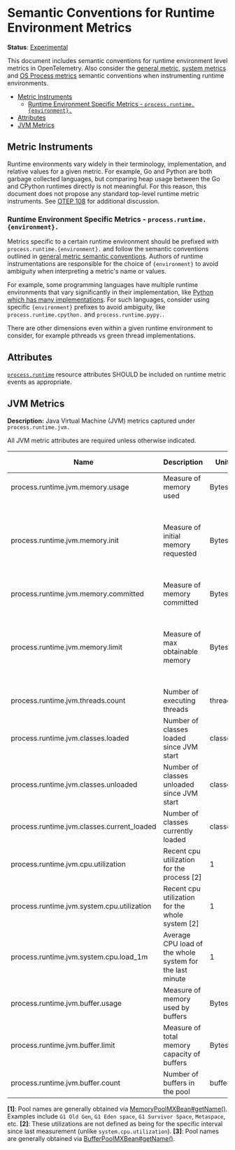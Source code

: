 <!--- Hugo front matter used to generate the website version of this page:
linkTitle: Runtime Environment
--->

# Semantic Conventions for Runtime Environment Metrics

**Status**: [Experimental](../../document-status.md)

This document includes semantic conventions for runtime environment level
metrics in OpenTelemetry. Also consider the [general
metric](README.md#general-metric-semantic-conventions), [system
metrics](system-metrics.md) and [OS Process metrics](process-metrics.md)
semantic conventions when instrumenting runtime environments.

<!-- Re-generate TOC with `markdown-toc --no-first-h1 -i` -->

<!-- toc -->

- [Metric Instruments](#metric-instruments)
  * [Runtime Environment Specific Metrics - `process.runtime.{environment}.`](#runtime-environment-specific-metrics---processruntimeenvironment)
- [Attributes](#attributes)
- [JVM Metrics](#jvm-metrics)

<!-- tocstop -->

## Metric Instruments

Runtime environments vary widely in their terminology, implementation, and
relative values for a given metric. For example, Go and Python are both
garbage collected languages, but comparing heap usage between the Go and
CPython runtimes directly is not meaningful. For this reason, this document
does not propose any standard top-level runtime metric instruments. See [OTEP
108](https://github.com/open-telemetry/oteps/pull/108/files) for additional
discussion.

### Runtime Environment Specific Metrics - `process.runtime.{environment}.`

Metrics specific to a certain runtime environment should be prefixed with
`process.runtime.{environment}.` and follow the semantic conventions outlined in
[general metric semantic
conventions](README.md#general-metric-semantic-conventions). Authors of
runtime instrumentations are responsible for the choice of `{environment}` to
avoid ambiguity when interpreting a metric's name or values.

For example, some programming languages have multiple runtime environments
that vary significantly in their implementation, like [Python which has many
implementations](https://wiki.python.org/moin/PythonImplementations). For
such languages, consider using specific `{environment}` prefixes to avoid
ambiguity, like `process.runtime.cpython.` and `process.runtime.pypy.`.

There are other dimensions even within a given runtime environment to
consider, for example pthreads vs green thread implementations.

## Attributes

[`process.runtime`](../../resource/semantic_conventions/process.md#process-runtimes) resource attributes SHOULD be included on runtime metric events as appropriate.

## JVM Metrics

**Description:** Java Virtual Machine (JVM) metrics captured under `process.runtime.jvm.`

All JVM metric attributes are required unless otherwise indicated.

| Name                                       | Description                                              | Unit    | Unit ([UCUM](README.md#instrument-units)) | Instrument Type ([*](README.md#instrument-types)) | Value Type | Attribute Key | Attribute Values      |
|--------------------------------------------|----------------------------------------------------------|---------|-------------------------------------------|---------------------------------------------------|------------|---------------|-----------------------|
| process.runtime.jvm.memory.usage           | Measure of memory used                                   | Bytes   | `By`                                      | UpDownCounter                                     | Int64      | type          | `"heap"`, `"nonheap"` |
|                                            |                                                          |         |                                           |                                                   |            | pool          | Name of pool [1]      |
| process.runtime.jvm.memory.init            | Measure of initial memory requested                      | Bytes   | `By`                                      | UpDownCounter                                     | Int64      | type          | `"heap"`, `"nonheap"` |
|                                            |                                                          |         |                                           |                                                   |            | pool          | Name of pool [1]      |
| process.runtime.jvm.memory.committed       | Measure of memory committed                              | Bytes   | `By`                                      | UpDownCounter                                     | Int64      | type          | `"heap"`, `"nonheap"` |
|                                            |                                                          |         |                                           |                                                   |            | pool          | Name of pool [1]      |
| process.runtime.jvm.memory.limit           | Measure of max obtainable memory                         | Bytes   | `By`                                      | UpDownCounter                                     | Int64      | type          | `"heap"`, `"nonheap"` |
|                                            |                                                          |         |                                           |                                                   |            | pool          | Name of pool [1]      |
| process.runtime.jvm.threads.count          | Number of executing threads                              | threads | `{threads}`                               | UpDownCounter                                     | Int64      | daemon        | `true`, `false`       |
| process.runtime.jvm.classes.loaded         | Number of classes loaded since JVM start                 | classes | `{classes}`                               | Counter                                           | Int64      |               |                       |
| process.runtime.jvm.classes.unloaded       | Number of classes unloaded since JVM start               | classes | `{classes}`                               | Counter                                           | Int64      |               |                       |
| process.runtime.jvm.classes.current_loaded | Number of classes currently loaded                       | classes | `{classes}`                               | UpDownCounter                                     | Int64      |               |                       |
| process.runtime.jvm.cpu.utilization        | Recent cpu utilization for the process [2]               | 1       | 1                                         | Asynchronous Gauge                                | Double     |               |                       |
| process.runtime.jvm.system.cpu.utilization | Recent cpu utilization for the whole system [2]          | 1       | 1                                         | Asynchronous Gauge                                | Double     |               |                       |
| process.runtime.jvm.system.cpu.load_1m     | Average CPU load of the whole system for the last minute | 1       | 1                                         | Asynchronous Gauge                                | Double     |               |                       |
| process.runtime.jvm.buffer.usage           | Measure of memory used by buffers                        | Bytes   | `By`                                      | UpDownCounter                                     | Int64      | pool          | Name of pool[3]       |
| process.runtime.jvm.buffer.limit           | Measure of total memory capacity of buffers              | Bytes   | `By`                                      | UpDownCounter                                     | Int64      | pool          | Name of pool[3]       |
| process.runtime.jvm.buffer.count           | Number of buffers in the pool                            | buffers | `{buffers}`                               | UpDownCounter                                     | Int64      | pool          | Name of pool[3]       |

**[1]**: Pool names are generally obtained via [MemoryPoolMXBean#getName()](https://docs.oracle.com/en/java/javase/11/docs/api/java.management/java/lang/management/MemoryPoolMXBean.html#getName()).
Examples include `G1 Old Gen`, `G1 Eden space`, `G1 Survivor Space`, `Metaspace`, etc.
**[2]**: These utilizations are not defined as being for the specific interval since last measurement (unlike `system.cpu.utilization`).
**[3]**: Pool names are generally obtained via [BufferPoolMXBean#getName()](https://docs.oracle.com/en/java/javase/11/docs/api/java.management/java/lang/management/BufferPoolMXBean.html#getName()).
